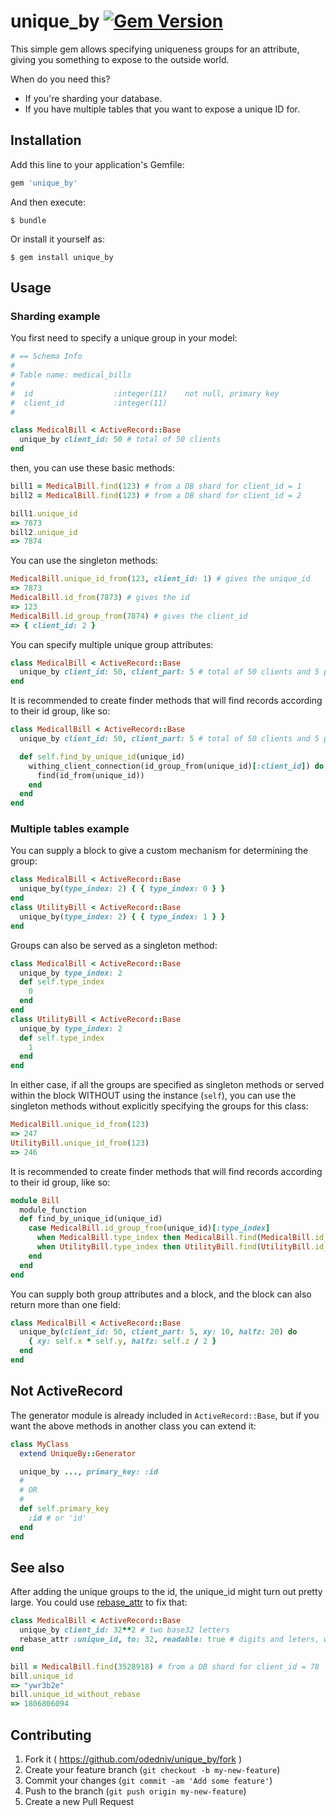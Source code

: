 # unique_by [![Gem Version](https://badge.fury.io/rb/unique_by.svg)](http://badge.fury.io/rb/unique_by)

This simple gem allows specifying uniqueness groups for an attribute, giving
you something to expose to the outside world.

When do you need this?

- If you're sharding your database.
- If you have multiple tables that you want to expose a unique ID for.

## Installation

Add this line to your application's Gemfile:

```ruby
gem 'unique_by'
```

And then execute:

    $ bundle

Or install it yourself as:

    $ gem install unique_by

## Usage

### Sharding example

You first need to specify a unique group in your model:

```ruby
# == Schema Info
#
# Table name: medical_bills
#
#  id                  :integer(11)    not null, primary key
#  client_id           :integer(11)
#

class MedicalBill < ActiveRecord::Base
  unique_by client_id: 50 # total of 50 clients
end
```

then, you can use these basic methods:

```ruby
bill1 = MedicalBill.find(123) # from a DB shard for client_id = 1
bill2 = MedicalBill.find(123) # from a DB shard for client_id = 2

bill1.unique_id
=> 7873
bill2.unique_id
=> 7874
```

You can use the singleton methods:

```ruby
MedicalBill.unique_id_from(123, client_id: 1) # gives the unique_id
=> 7873
MedicalBill.id_from(7873) # gives the id
=> 123
MedicalBill.id_group_from(7874) # gives the client_id
=> { client_id: 2 }
```

You can specify multiple unique group attributes:

```ruby
class MedicalBill < ActiveRecord::Base
  unique_by client_id: 50, client_part: 5 # total of 50 clients and 5 parts
end
```

It is recommended to create finder methods that will find records according to
their id group, like so:

```ruby
class MedicallBill < ActiveRecord::Base
  unique_by client_id: 50, client_part: 5 # total of 50 clients and 5 parts

  def self.find_by_unique_id(unique_id)
    withing_client_connection(id_group_from(unique_id)[:client_id]) do
      find(id_from(unique_id))
    end
  end
end
```

### Multiple tables example

You can supply a block to give a custom mechanism for determining the group:

```ruby
class MedicalBill < ActiveRecord::Base
  unique_by(type_index: 2) { { type_index: 0 } }
end
class UtilityBill < ActiveRecord::Base
  unique_by(type_index: 2) { { type_index: 1 } }
end
```

Groups can also be served as a singleton method:

```ruby
class MedicalBill < ActiveRecord::Base
  unique_by type_index: 2
  def self.type_index
    0
  end
end
class UtilityBill < ActiveRecord::Base
  unique_by type_index: 2
  def self.type_index
    1
  end
end
```

In either case, if all the groups are specified as singleton methods or served
within the block WITHOUT using the instance (`self`), you can use the singleton
methods without explicitly specifying the groups for this class:

```ruby
MedicalBill.unique_id_from(123)
=> 247
UtilityBill.unique_id_from(123)
=> 246
```

It is recommended to create finder methods that will find records according to
their id group, like so:

```ruby
module Bill
  module_function
  def find_by_unique_id(unique_id)
    case MedicalBill.id_group_from(unique_id)[:type_index]
      when MedicalBill.type_index then MedicalBill.find(MedicalBill.id_from(unique_id))
      when UtilityBill.type_index then UtilityBill.find(UtilityBill.id_from(unique_id))
    end
  end
end
```

You can supply both group attributes and a block, and the block can also
return more than one field:

```ruby
class MedicalBill < ActiveRecord::Base
  unique_by(client_id: 50, client_part: 5, xy: 10, halfz: 20) do
    { xy: self.x * self.y, halfz: self.z / 2 }
  end
end
```

## Not ActiveRecord

The generator module is already included in `ActiveRecord::Base`, but if
you want the above methods in another class you can extend it:

```ruby
class MyClass
  extend UniqueBy::Generator

  unique_by ..., primary_key: :id
  #
  # OR
  #
  def self.primary_key
    :id # or 'id'
  end
end
```

## See also

After adding the unique groups to the id, the unique_id might turn out pretty
large. You could use [rebase_attr](https://github.com/odedniv/rebase_attr) to
fix that:

```ruby
class MedicalBill < ActiveRecord::Base
  unique_by client_id: 32**2 # two base32 letters
  rebase_attr :unique_id, to: 32, readable: true # digits and leters, without '0', 'o', '1' and 'l'
end

bill = MedicalBill.find(3528918) # from a DB shard for client_id = 78
bill.unique_id
=> "ywr3b2e"
bill.unique_id_without_rebase
=> 1806806094
```

## Contributing

1. Fork it ( https://github.com/odedniv/unique_by/fork )
2. Create your feature branch (`git checkout -b my-new-feature`)
3. Commit your changes (`git commit -am 'Add some feature'`)
4. Push to the branch (`git push origin my-new-feature`)
5. Create a new Pull Request

